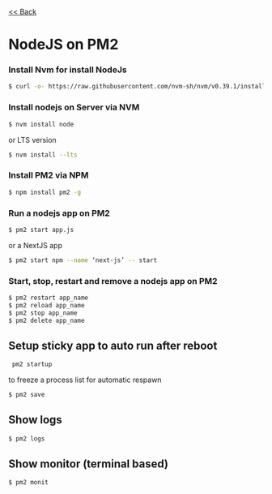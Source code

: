 [<< Back](README.md)

# NodeJS on PM2


### Install Nvm for install NodeJs
```bash
$ curl -o- https://raw.githubusercontent.com/nvm-sh/nvm/v0.39.1/install.sh | bash
```

### Install nodejs on Server via NVM
```bash
$ nvm install node
```
or LTS version
```bash
$ nvm install --lts
```

### Install PM2 via NPM
```bash
$ npm install pm2 -g
```

### Run a nodejs app on PM2

```bash
$ pm2 start app.js
```

or a NextJS app

```bash
$ pm2 start npm --name ‘next-js’ -- start
```

### Start, stop, restart and remove a nodejs app on PM2
```bash
$ pm2 restart app_name
$ pm2 reload app_name
$ pm2 stop app_name
$ pm2 delete app_name
```

## Setup sticky app to auto run after reboot
```bash
 pm2 startup
```

to freeze a process list for automatic respawn

```bash
$ pm2 save
```

## Show logs 
```bash
$ pm2 logs
```

## Show monitor (terminal based) 
```bash
$ pm2 monit
```

